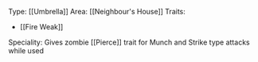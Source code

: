 Type: [[Umbrella]]
Area: [[Neighbour's House]]
Traits:
- [[Fire Weak]]

Speciality: Gives zombie [[Pierce]] trait for Munch and Strike type attacks while used